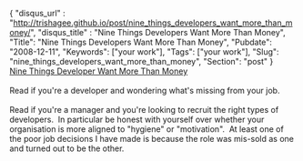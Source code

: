 {
 "disqus_url" : "http://trishagee.github.io/post/nine_things_developers_want_more_than_money/",
 "disqus_title" : "Nine Things Developers Want More Than Money",
 "Title": "Nine Things Developers Want More Than Money",
 "Pubdate": "2008-12-11",
 "Keywords": ["your work"],
 "Tags": ["your work"],
 "Slug": "nine_things_developers_want_more_than_money",
 "Section": "post"
}
<br /><a href="http://www.softwarebyrob.com/2006/10/31/nine-things-developers-want-more-than-money/">Nine Things Developer Want More Than Money</a><br /><br />Read if you're a developer and wondering what's missing from your job.<br /><br />Read if you're&nbsp;a manager and you're looking to recruit the right types of developers.&nbsp; In particular be honest with yourself over whether your organisation is&nbsp;more&nbsp;aligned to&nbsp;&quot;hygiene&quot; or &quot;motivation&quot;.&nbsp; At least one of the poor job decisions I&nbsp;have made is because the role was mis-sold as one and turned out to be the other.
